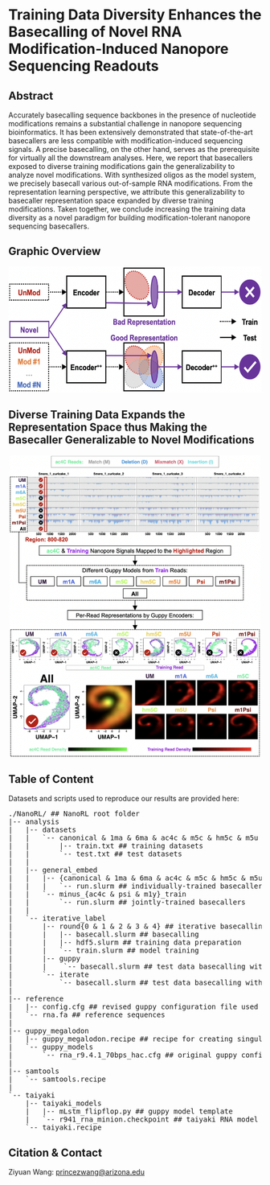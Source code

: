 # Training Data Diversity Enhances the Basecalling of Novel RNA Modification-Induced Nanopore Sequencing Readouts

## Abstract

Accurately basecalling sequence backbones in the presence of nucleotide modifications remains a substantial challenge in nanopore sequencing bioinformatics. It has been extensively demonstrated that state-of-the-art basecallers are less compatible with modification-induced sequencing signals. A precise basecalling, on the other hand, serves as the prerequisite for virtually all the downstream analyses. Here, we report that basecallers exposed to diverse training modifications gain the generalizability to analyze novel modifications. With synthesized oligos as the model system, we precisely basecall various out-of-sample RNA modifications. From the representation learning perspective, we attribute this generalizability to basecaller representation space expanded by diverse training modifications. Taken together, we conclude increasing the training data diversity as a novel paradigm for building modification-tolerant nanopore sequencing basecallers.

## Graphic Overview

<p align="center">
    <img src="https://github.com/wangziyuan66/NanoRL/blob/main/images/overview.png" width="600" height="250">
</p>

## Diverse Training Data Expands the Representation Space thus Making the Basecaller Generalizable to Novel Modifications

<p align="center">
    <img src="https://github.com/wangziyuan66/NanoRL/blob/main/images/space.png" width="500" height="600">
</p>

## Table of Content

Datasets and scripts used to reproduce our results are provided here:

<pre>
./NanoRL/ ## NanoRL root folder
|-- analysis
|   |-- datasets
|   |   `-- canonical & 1ma & 6ma & ac4c & m5c & hm5c & m5u & psi & m1y ## modification groups
|   |       |-- train.txt ## training datasets
|   |       `-- test.txt ## test datasets
|   | 
|   |-- general_embed
|   |   |-- {canonical & 1ma & 6ma & ac4c & m5c & hm5c & m5u & psi & m1y}_train
|   |   |   `-- run.slurm ## individually-trained basecallers
|   |   `-- minus_{ac4c & psi & m1y}_train
|   |       `-- run.slurm ## jointly-trained basecallers
|   | 
|   `-- iterative_label
|       |-- round{0 & 1 & 2 & 3 & 4} ## iterative basecalling for precisely resolving backbone sequences
|       |   |-- basecall.slurm ## basecalling
|       |   |-- hdf5.slurm ## training data preparation
|       |   `-- train.slurm ## model training
|       |-- guppy
|       |    `-- basecall.slurm ## test data basecalling with the original guppy model
|       `-- iterate
|           `-- basecall.slurm ## test data basecalling with the final iteration model
|
|-- reference
|   |-- config.cfg ## revised guppy configuration file used during iterative basecalling
|   `-- rna.fa ## reference sequences
|
|-- guppy_megalodon
|   |-- guppy_megalodon.recipe ## recipe for creating singularity container
|   `-- guppy_models
|       `-- rna_r9.4.1_70bps_hac.cfg ## original guppy configuration file
|
|-- samtools
|   `-- samtools.recipe
|
`-- taiyaki
    |-- taiyaki_models
    |   |-- mLstm_flipflop.py ## guppy model template
    |   `-- r941_rna_minion.checkpoint ## taiyaki RNA model checkpoint
    `-- taiyaki.recipe
</pre>

## Citation & Contact

Ziyuan Wang: princezwang@arizona.edu
